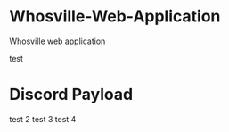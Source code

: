 # Whosville-Web-Application
Whosville web application

test
# Discord Payload
test 2 
test 3
test 4 
